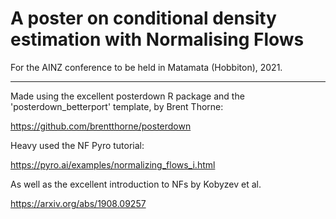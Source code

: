 # A poster on conditional density estimation with Normalising Flows

For the AINZ conference to be held in Matamata (Hobbiton), 2021.

---

Made using the excellent posterdown R package and the 'posterdown_betterport' template, by Brent Thorne:

https://github.com/brentthorne/posterdown

Heavy used the NF Pyro tutorial:

https://pyro.ai/examples/normalizing_flows_i.html

As well as the excellent introduction to NFs by Kobyzev et al. 

https://arxiv.org/abs/1908.09257
